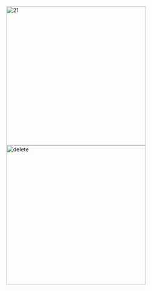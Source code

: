 <img width="368" alt="21" src="https://user-images.githubusercontent.com/49156359/121806440-af56bc80-cc71-11eb-9cf1-7f8cfe467178.png">
<img width="368" alt="delete" src="https://user-images.githubusercontent.com/49156359/121806446-b382da00-cc71-11eb-9129-85096e358e8a.png">
